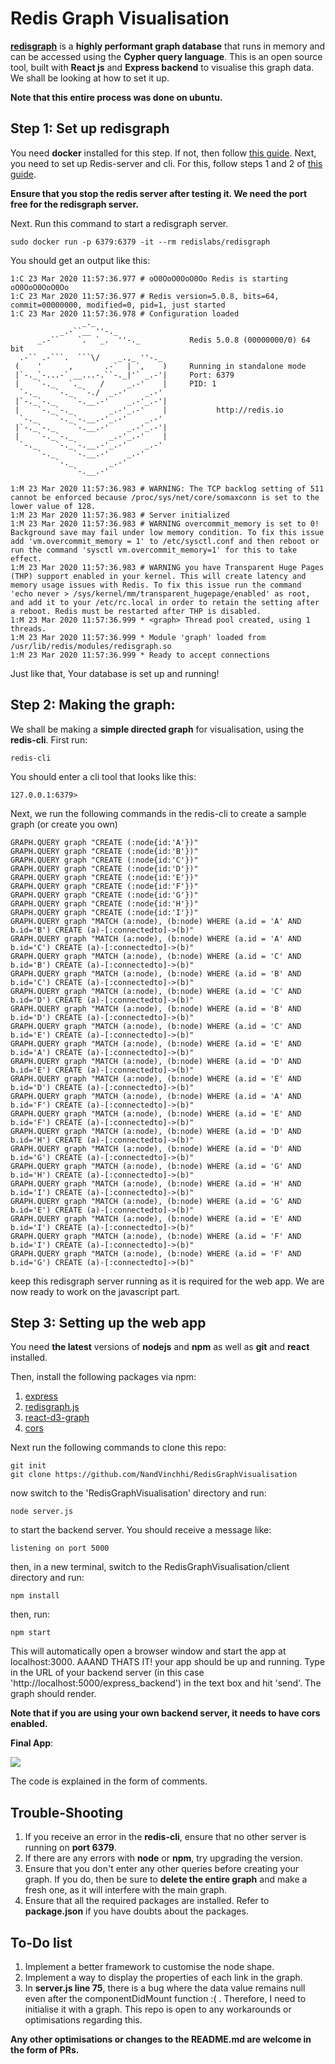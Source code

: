 # Redis Graph Visualisation
[__redisgraph__](https://oss.redislabs.com/redisgraph/) is a __highly performant graph database__ that runs in memory and can be accessed using the __Cypher query language__. This is an open source tool, built with __React js__ and __Express backend__ to visualise this graph data. We shall be looking at how to set it up.

__Note that this entire process was done on ubuntu.__

## Step 1: Set up redisgraph

You need __docker__ installed for this step. If not, then follow [this guide](https://phoenixnap.com/kb/how-to-install-docker-on-ubuntu-18-04).
Next, you need to set up Redis-server and cli. For this, follow steps 1 and 2 of [this guide](https://www.digitalocean.com/community/tutorials/how-to-install-and-secure-redis-on-ubuntu-18-04).

__Ensure that you stop the redis server after testing it. We need the port free for the redisgraph server.__

Next. Run this command to start a redisgraph server.
~~~
sudo docker run -p 6379:6379 -it --rm redislabs/redisgraph
~~~
You should get an output like this:
~~~
1:C 23 Mar 2020 11:57:36.977 # oO0OoO0OoO0Oo Redis is starting oO0OoO0OoO0Oo
1:C 23 Mar 2020 11:57:36.977 # Redis version=5.0.8, bits=64, commit=00000000, modified=0, pid=1, just started
1:C 23 Mar 2020 11:57:36.978 # Configuration loaded
                _._                                                  
           _.-``__ ''-._                                             
      _.-``    `.  `_.  ''-._           Redis 5.0.8 (00000000/0) 64 bit
  .-`` .-```.  ```\/    _.,_ ''-._                                   
 (    '      ,       .-`  | `,    )     Running in standalone mode
 |`-._`-...-` __...-.``-._|'` _.-'|     Port: 6379
 |    `-._   `._    /     _.-'    |     PID: 1
  `-._    `-._  `-./  _.-'    _.-'                                   
 |`-._`-._    `-.__.-'    _.-'_.-'|                                  
 |    `-._`-._        _.-'_.-'    |           http://redis.io        
  `-._    `-._`-.__.-'_.-'    _.-'                                   
 |`-._`-._    `-.__.-'    _.-'_.-'|                                  
 |    `-._`-._        _.-'_.-'    |                                  
  `-._    `-._`-.__.-'_.-'    _.-'                                   
      `-._    `-.__.-'    _.-'                                       
          `-._        _.-'                                           
              `-.__.-'                                               

1:M 23 Mar 2020 11:57:36.983 # WARNING: The TCP backlog setting of 511 cannot be enforced because /proc/sys/net/core/somaxconn is set to the lower value of 128.
1:M 23 Mar 2020 11:57:36.983 # Server initialized
1:M 23 Mar 2020 11:57:36.983 # WARNING overcommit_memory is set to 0! Background save may fail under low memory condition. To fix this issue add 'vm.overcommit_memory = 1' to /etc/sysctl.conf and then reboot or run the command 'sysctl vm.overcommit_memory=1' for this to take effect.
1:M 23 Mar 2020 11:57:36.983 # WARNING you have Transparent Huge Pages (THP) support enabled in your kernel. This will create latency and memory usage issues with Redis. To fix this issue run the command 'echo never > /sys/kernel/mm/transparent_hugepage/enabled' as root, and add it to your /etc/rc.local in order to retain the setting after a reboot. Redis must be restarted after THP is disabled.
1:M 23 Mar 2020 11:57:36.999 * <graph> Thread pool created, using 1 threads.
1:M 23 Mar 2020 11:57:36.999 * Module 'graph' loaded from /usr/lib/redis/modules/redisgraph.so
1:M 23 Mar 2020 11:57:36.999 * Ready to accept connections

~~~
Just like that, Your database is set up and running!

## Step 2: Making the graph:
We shall be making a __simple directed graph__ for visualisation, using the __redis-cli__.
First run:
~~~
redis-cli
~~~
You should enter a cli tool that looks like this:
~~~
127.0.0.1:6379> 
~~~
Next, we run the following commands in the redis-cli to create a sample graph (or create you own)
~~~
GRAPH.QUERY graph "CREATE (:node{id:'A'})"
GRAPH.QUERY graph "CREATE (:node{id:'B'})"
GRAPH.QUERY graph "CREATE (:node{id:'C'})"
GRAPH.QUERY graph "CREATE (:node{id:'D'})"
GRAPH.QUERY graph "CREATE (:node{id:'E'})"
GRAPH.QUERY graph "CREATE (:node{id:'F'})"
GRAPH.QUERY graph "CREATE (:node{id:'G'})"
GRAPH.QUERY graph "CREATE (:node{id:'H'})"
GRAPH.QUERY graph "CREATE (:node{id:'I'})"
GRAPH.QUERY graph "MATCH (a:node), (b:node) WHERE (a.id = 'A' AND b.id='B') CREATE (a)-[:connectedto]->(b)"
GRAPH.QUERY graph "MATCH (a:node), (b:node) WHERE (a.id = 'A' AND b.id='C') CREATE (a)-[:connectedto]->(b)"
GRAPH.QUERY graph "MATCH (a:node), (b:node) WHERE (a.id = 'C' AND b.id='B') CREATE (a)-[:connectedto]->(b)"
GRAPH.QUERY graph "MATCH (a:node), (b:node) WHERE (a.id = 'B' AND b.id='C') CREATE (a)-[:connectedto]->(b)"
GRAPH.QUERY graph "MATCH (a:node), (b:node) WHERE (a.id = 'C' AND b.id='D') CREATE (a)-[:connectedto]->(b)"
GRAPH.QUERY graph "MATCH (a:node), (b:node) WHERE (a.id = 'B' AND b.id='D') CREATE (a)-[:connectedto]->(b)"
GRAPH.QUERY graph "MATCH (a:node), (b:node) WHERE (a.id = 'C' AND b.id='E') CREATE (a)-[:connectedto]->(b)"
GRAPH.QUERY graph "MATCH (a:node), (b:node) WHERE (a.id = 'E' AND b.id='A') CREATE (a)-[:connectedto]->(b)"
GRAPH.QUERY graph "MATCH (a:node), (b:node) WHERE (a.id = 'D' AND b.id='E') CREATE (a)-[:connectedto]->(b)"
GRAPH.QUERY graph "MATCH (a:node), (b:node) WHERE (a.id = 'E' AND b.id='D') CREATE (a)-[:connectedto]->(b)"
GRAPH.QUERY graph "MATCH (a:node), (b:node) WHERE (a.id = 'A' AND b.id='F') CREATE (a)-[:connectedto]->(b)"
GRAPH.QUERY graph "MATCH (a:node), (b:node) WHERE (a.id = 'E' AND b.id='F') CREATE (a)-[:connectedto]->(b)"
GRAPH.QUERY graph "MATCH (a:node), (b:node) WHERE (a.id = 'D' AND b.id='H') CREATE (a)-[:connectedto]->(b)"
GRAPH.QUERY graph "MATCH (a:node), (b:node) WHERE (a.id = 'D' AND b.id='G') CREATE (a)-[:connectedto]->(b)"
GRAPH.QUERY graph "MATCH (a:node), (b:node) WHERE (a.id = 'G' AND b.id='H') CREATE (a)-[:connectedto]->(b)"
GRAPH.QUERY graph "MATCH (a:node), (b:node) WHERE (a.id = 'H' AND b.id='I') CREATE (a)-[:connectedto]->(b)"
GRAPH.QUERY graph "MATCH (a:node), (b:node) WHERE (a.id = 'G' AND b.id='E') CREATE (a)-[:connectedto]->(b)"
GRAPH.QUERY graph "MATCH (a:node), (b:node) WHERE (a.id = 'E' AND b.id='I') CREATE (a)-[:connectedto]->(b)"
GRAPH.QUERY graph "MATCH (a:node), (b:node) WHERE (a.id = 'F' AND b.id='I') CREATE (a)-[:connectedto]->(b)"
GRAPH.QUERY graph "MATCH (a:node), (b:node) WHERE (a.id = 'F' AND b.id='G') CREATE (a)-[:connectedto]->(b)"
~~~
keep this redisgraph server running as it is required for the web app.
We are now ready to work on the javascript part.

## Step 3: Setting up the web app
You need __the latest__ versions of __nodejs__ and __npm__ as well as __git__ and __react__ installed.

Then, install the following packages via npm:
1. [express](https://expressjs.com/)
2. [redisgraph.js](https://github.com/RedisGraph/redisgraph.js/tree/master)
3. [react-d3-graph](https://www.npmjs.com/package/react-d3-graph)
4. [cors](https://www.npmjs.com/package/cors)

Next run the following commands to clone this repo:
~~~
git init
git clone https://github.com/NandVinchhi/RedisGraphVisualisation 
~~~
now switch to the 'RedisGraphVisualisation' directory and run:
~~~
node server.js
~~~
to start the backend server. You should receive a message like:
~~~
listening on port 5000
~~~
then, in a new terminal, switch to the RedisGraphVisualisation/client directory and run:
~~~
npm install
~~~
then, run:
~~~
npm start
~~~
This will automatically open a browser window and start the app at localhost:3000.
AAAND THATS IT! your app should be up and running. Type in the URL of your backend server (in this case 'http://localhost:5000/express_backend') in the text box and hit 'send'. The graph should render.

__Note that if you are using your own backend server, it needs to have cors enabled.__

__Final App__:

![](screenshot.png)

The code is explained in the form of comments.

## Trouble-Shooting
1. If you receive an error in the __redis-cli__, ensure that no other server is running on __port 6379__. 
2. If there are any errors with __node__ or __npm__, try upgrading the version.
3. Ensure that you don't enter any other queries before creating your graph. If you do, then be sure to __delete the entire graph__ and make a fresh one, as it will interfere with the main graph. 
4. Ensure that all the required packages are installed. Refer to __package.json__ if you have doubts about the packages.

## To-Do list
1. Implement a better framework to customise the node shape. 
2. Implement a way to display the properties of each link in the graph.
3. In __server.js line 75__, there is a bug where the data value remains null even after the componentDidMount function :( . Therefore, I need to initialise it with a graph. This repo is open to any workarounds or optimisations regarding this. 

__Any other optimisations or changes to the README.md are welcome in the form of PRs.__


